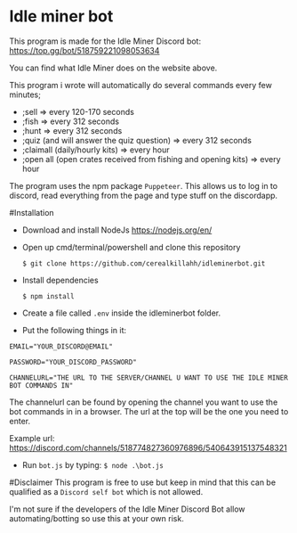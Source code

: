 # Idle miner bot
This program is made for the Idle Miner Discord bot:
https://top.gg/bot/518759221098053634

You can find what Idle Miner does on the website above.

This program i wrote will automatically do several commands every few minutes;
- ;sell => every 120-170 seconds
- ;fish => every 312 seconds
- ;hunt => every 312 seconds
- ;quiz (and will answer the quiz question) => every 312 seconds
- ;claimall (daily/hourly kits) => every hour
- ;open all (open crates received from fishing and opening kits) => every hour

The program uses the npm package `Puppeteer`. This allows us to log in to discord, read everything from the page and type stuff on the discordapp.

#Installation
- Download and install NodeJs https://nodejs.org/en/

- Open up cmd/terminal/powershell and clone this repository

    `$ git clone https://github.com/cerealkillahh/idleminerbot.git`

- Install dependencies

    `$ npm install`

- Create a file called `.env` inside the idleminerbot folder.
- Put the following things in it:
```
EMAIL="YOUR_DISCORD@EMAIL"

PASSWORD="YOUR_DISCORD_PASSWORD"

CHANNELURL="THE URL TO THE SERVER/CHANNEL U WANT TO USE THE IDLE MINER BOT COMMANDS IN"
```

The channelurl can be found by opening the channel you want to use the bot commands in in a browser. 
The url at the top will be the one you need to enter.

Example url: https://discord.com/channels/518774827360976896/540643915137548321

- Run `bot.js` by typing:
    `$ node .\bot.js`
    
#Disclaimer
This program is free to use but keep in mind that this can be qualified as a `Discord self bot` which is not allowed.

I'm not sure if the developers of the Idle Miner Discord Bot allow automating/botting so use this at your own risk.